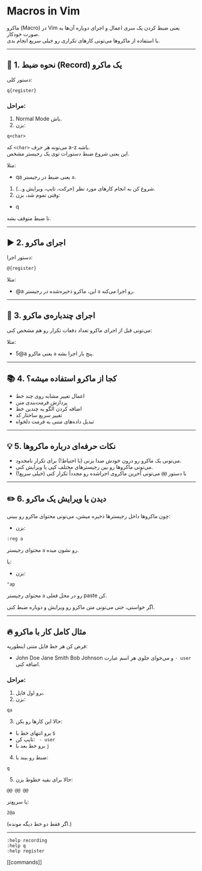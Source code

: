
# Macros in Vim

ماکرو (Macro) در Vim یعنی ضبط کردن یک سری اعمال و اجرای دوباره آن‌ها به صورت خودکار.  
با استفاده از ماکروها می‌تونی کارهای تکراری رو خیلی سریع انجام بدی.

---

## 🎥 1. نحوه ضبط (Record) یک ماکرو

دستور کلی:
```
q{register}
```


### مراحل:

1. Normal Mode باش.
2. بزن:
```
q<char>
```

که `<char>` می‌تونه هر حرف a-z باشه.  
این یعنی شروع ضبط دستورات توی یک رجیستر مشخص.

مثلا:
- qa
یعنی ضبط در رجیستر `a`.

1. شروع کن به انجام کارهای مورد نظر (حرکت، تایپ، ویرایش و...).
2. وقتی تموم شد، بزن:
- q

تا ضبط متوقف بشه.

---

## ▶️ 2. اجرای ماکرو

دستور اجرا:
```
@{register}
```

مثلا:

- @a
این، ماکرو ذخیره‌شده در رجیستر `a` رو اجرا می‌کنه.

---

## 🔁 3. اجرای چندباره‌ی ماکرو

می‌تونی قبل از اجرای ماکرو تعداد دفعات تکرار رو هم مشخص کنی:

مثلا:
- 5@a
یعنی ماکرو `a` پنج بار اجرا بشه.

---

## 📚 4. کجا از ماکرو استفاده میشه؟

- اعمال تغییر مشابه روی چند خط
- پردازش فرمت‌بندی متن
- اضافه کردن الگو به چندین خط
- تغییر سریع ساختار کد
- تبدیل داده‌های متنی به فرمت دلخواه

---

## 💡 5. نکات حرفه‌ای درباره ماکروها

- می‌تونی یک ماکرو رو درون خودش صدا بزنی (با احتیاط!) برای تکرار نامحدود.
- می‌تونی ماکروها رو بین رجیسترهای مختلف کپی یا ویرایش کنی.
- با دستور `@@` می‌تونی آخرین ماکروی اجراشده رو مجدداً تکرار کنی (خیلی سریع!)

---

## ✏️ 6. دیدن یا ویرایش یک ماکرو

چون ماکروها داخل رجیسترها ذخیره میشن، می‌تونی محتوای ماکرو رو ببینی:

- بزن:
```
:reg a
```

محتوای رجیستر `a` رو نشون میده.

یا:
- بزن:
```
"ap
```

محتوای رجیستر `a` رو در محل فعلی paste کن.

اگر خواستی، حتی می‌تونی متن ماکرو رو ویرایش و دوباره ضبط کنی.

---

## 🔥 مثال کامل کار با ماکرو

فرض کن هر خط فایل متنی اینطوریه:
- John Doe Jane Smith Bob Johnson
و می‌خوای جلوی هر اسم عبارت `- user` اضافه کنی.

### مراحل:

1. برو اول فایل.
2. بزن:
```
qa
```
3. حالا این کارها رو بکن:
- برو انتهای خط با `$`
- تایپ کن: ` - user`
- برو خط بعد با `j`
4. ضبط رو ببند با:
```
q
```
5. حالا برای بقیه خطوط بزن:
```
@@ @@ @@
```

یا سریع‌تر:
```
2@a
```
(اگر فقط دو خط دیگه مونده.)

---

```
:help recording 
:help q 
:help register
```


[[commands]]
